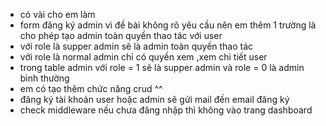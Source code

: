 - có vài cho em làm 
- form đăng ký admin vì đề bài không rõ yêu cầu nên em thêm 1 trường là cho phép tạo admin toàn quyền thao tác với user
- với role là supper admin sẽ là admin toàn quyền thao tác
- với role là normal admin chỉ có quyền xem ,xem chi tiết user
- trong table admin với role = 1 sẽ là supper admin và role = 0 là admin bình thường
- em có tạo thêm chức năng crud ^^
- đăng ký tài khoản user hoặc admin sẽ gửi mail đến email đăng ký
- check middleware nếu chưa đăng nhập thì không vào trang dashboard
